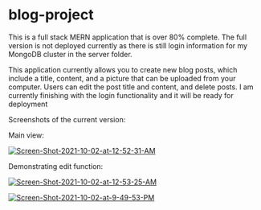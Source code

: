 # blog-project
This is a full stack MERN application that is over 80% complete. The full version is not deployed currently as there is still login information for my MongoDB cluster in the server folder. 

This application currently allows you to create new blog posts, which include a title, content, and a picture that can be uploaded from your computer. Users can edit the post title and content, and delete posts. I am currently finishing with the login functionality and it will be ready for deployment

Screenshots of the current version:

Main view:

<a href="https://ibb.co/Ns70zrk"><img src="https://i.ibb.co/nbRXSBV/Screen-Shot-2021-10-02-at-12-52-31-AM.png" alt="Screen-Shot-2021-10-02-at-12-52-31-AM" border="0"></a>

Demonstrating edit function:

<a href="https://ibb.co/FW1Gm4S"><img src="https://i.ibb.co/0XLPmyg/Screen-Shot-2021-10-02-at-12-53-25-AM.png" alt="Screen-Shot-2021-10-02-at-12-53-25-AM" border="0"></a>

<a href="https://ibb.co/x7hGkjb"><img src="https://i.ibb.co/DR4kJCF/Screen-Shot-2021-10-02-at-9-49-53-PM.png" alt="Screen-Shot-2021-10-02-at-9-49-53-PM" border="0"></a>

